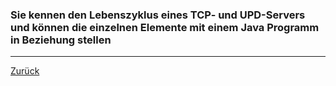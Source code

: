 ### Sie kennen den Lebenszyklus eines TCP- und UPD-Servers und können die einzelnen Elemente mit einem Java Programm in Beziehung stellen

---

[Zurück](800netzwerk.md)


